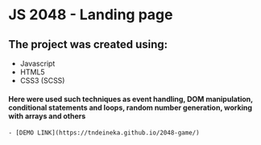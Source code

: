 # JS 2048 - Landing page

## The project was created using:
- Javascript
- HTML5
- CSS3 (SCSS)

#### Here were used such techniques as event handling, DOM manipulation, conditional statements and loops, random number generation, working with arrays and others

    - [DEMO LINK](https://tndeineka.github.io/2048-game/)
